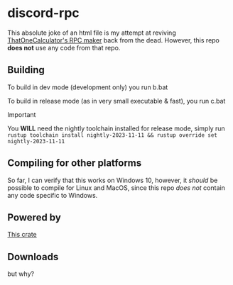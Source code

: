 # discord-rpc

This absolute joke of an html file is my attempt at reviving [ThatOneCalculator's RPC maker](https://github.com/ThatOneCalculator/DiscordRPCMaker) back from the dead. However, this repo **does not** use any code from that repo.

## Building

To build in dev mode (development only) you run b.bat

To build in release mode (as in very small executable & fast), you run c.bat

> [!IMPORTANT]
> You **WILL** need the nightly toolchain installed for release mode, simply run `rustup toolchain install nightly-2023-11-11 && rustup override set nightly-2023-11-11`

## Compiling for other platforms

So far, I can verify that this works on Windows 10, however, it *should* be possible to compile for Linux and MacOS, since this repo *does not* contain any code specific to Windows.

## Powered by

[This crate](https://github.com/sardonicism-04/discord-rich-presence)

## Downloads

but why?
